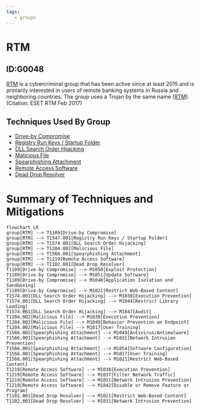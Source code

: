 ```yaml
---
tags:
   - groups
---
```

# RTM
## ID:G0048
[RTM](/mitre/groups/G0048) is a cybercriminal group that has been active since at least 2015 and is primarily interested in users of remote banking systems in Russia and neighboring countries. The group uses a Trojan by the same name ([RTM](/mitre/software/S0148)). (Citation: ESET RTM Feb 2017)
## Techniques Used By Group
* [Drive-by Compromise](techniques/T1189)
* [Registry Run Keys / Startup Folder](techniques/T1547/001)
* [DLL Search Order Hijacking](techniques/T1574/001)
* [Malicious File](techniques/T1204/002)
* [Spearphishing Attachment](techniques/T1566/001)
* [Remote Access Software](techniques/T1219)
* [Dead Drop Resolver](techniques/T1102/001)

# Summary of Techniques and Mitigations
```mermaid
flowchart LR
group[RTM] --> T1189[Drive-by Compromise]
group[RTM] --> T1547.001[Registry Run Keys / Startup Folder]
group[RTM] --> T1574.001[DLL Search Order Hijacking]
group[RTM] --> T1204.002[Malicious File]
group[RTM] --> T1566.001[Spearphishing Attachment]
group[RTM] --> T1219[Remote Access Software]
group[RTM] --> T1102.001[Dead Drop Resolver]
T1189[Drive-by Compromise] --> M1050[Exploit Protection]
T1189[Drive-by Compromise] --> M1051[Update Software]
T1189[Drive-by Compromise] --> M1048[Application Isolation and Sandboxing]
T1189[Drive-by Compromise] --> M1021[Restrict Web-Based Content]
T1574.001[DLL Search Order Hijacking] --> M1038[Execution Prevention]
T1574.001[DLL Search Order Hijacking] --> M1044[Restrict Library Loading]
T1574.001[DLL Search Order Hijacking] --> M1047[Audit]
T1204.002[Malicious File] --> M1038[Execution Prevention]
T1204.002[Malicious File] --> M1040[Behavior Prevention on Endpoint]
T1204.002[Malicious File] --> M1017[User Training]
T1566.001[Spearphishing Attachment] --> M1049[Antivirus/Antimalware]
T1566.001[Spearphishing Attachment] --> M1031[Network Intrusion Prevention]
T1566.001[Spearphishing Attachment] --> M1054[Software Configuration]
T1566.001[Spearphishing Attachment] --> M1017[User Training]
T1566.001[Spearphishing Attachment] --> M1021[Restrict Web-Based Content]
T1219[Remote Access Software] --> M1038[Execution Prevention]
T1219[Remote Access Software] --> M1037[Filter Network Traffic]
T1219[Remote Access Software] --> M1031[Network Intrusion Prevention]
T1219[Remote Access Software] --> M1042[Disable or Remove Feature or Program]
T1102.001[Dead Drop Resolver] --> M1021[Restrict Web-Based Content]
T1102.001[Dead Drop Resolver] --> M1031[Network Intrusion Prevention]
```